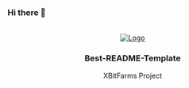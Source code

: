 ### Hi there 👋
<!-- PROJECT LOGO -->
<br />
<div align="center">
  <a href="https://github.com/othneildrew/Best-README-Template">
    <img src="images/1.gif" alt="Logo">
  </a>

  <h3 align="center">Best-README-Template</h3>

  <p align="center">
    XBitFarms Project
  </p>
</div>
  
   
<!--
**xbitGit/xbitGit** is a ✨ _special_ ✨ repository because its `README.md` (this file) appears on your GitHub profile.

Here are some ideas to get you started:

- 🔭 I’m currently working on ...
- 🌱 I’m currently learning ...
- 👯 I’m looking to collaborate on ...
- 🤔 I’m looking for help with ...
- 💬 Ask me about ...
- 📫 How to reach me: ...
- 😄 Pronouns: ...
- ⚡ Fun fact: ...
-->
